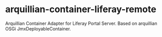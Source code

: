 arquillian-container-liferay-remote
===================================

Arquillian Container Adapter for Liferay Portal Server. Based on arquillian OSGi JmxDeployableContainer.